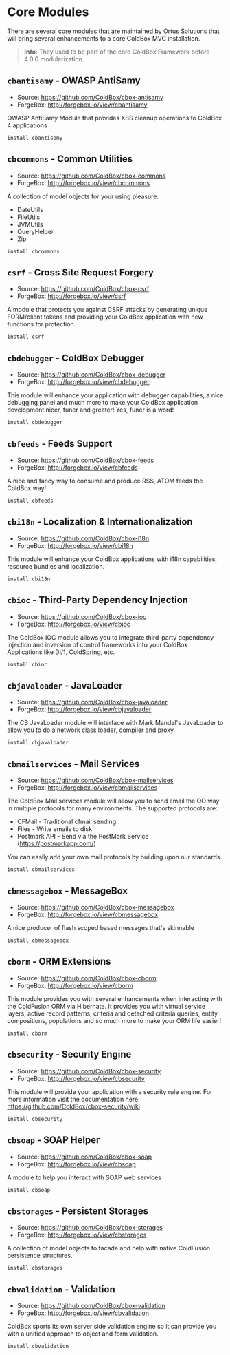 # Core Modules

There are several core modules that are maintained by Ortus Solutions that will bring several enhancements to a core ColdBox MVC installation.  

> **Info**: They used to be part of the core ColdBox Framework before 4.0.0 modularization.

## `cbantisamy` - OWASP AntiSamy
* Source: https://github.com/ColdBox/cbox-antisamy
* ForgeBox: http://forgebox.io/view/cbantisamy

OWASP AntiSamy Module that provides XSS cleanup operations to ColdBox 4 applications

```
install cbantisamy
```

## `cbcommons` - Common Utilities
* Source: https://github.com/ColdBox/cbox-commons
* ForgeBox: http://forgebox.io/view/cbcommons

A collection of model objects for your using pleasure:

* DateUtils
* FileUtils
* JVMUtils
* QueryHelper
* Zip

```
install cbcommons
```

## `csrf` - Cross Site Request Forgery
* Source: https://github.com/ColdBox/cbox-csrf
* ForgeBox: http://forgebox.io/view/csrf

A module that protects you against CSRF attacks by generating unique FORM/client tokens and providing your ColdBox application with new functions for protection.

```
install csrf
```

## `cbdebugger` - ColdBox Debugger
* Source: https://github.com/ColdBox/cbox-debugger
* ForgeBox: http://forgebox.io/view/cbdebugger

This module will enhance your application with debugger capabilities, a nice debugging panel and much more to make your ColdBox application development nicer, funer and greater! Yes, funer is a word!

```
install cbdebugger
```

## `cbfeeds` - Feeds Support
* Source: https://github.com/ColdBox/cbox-feeds
* ForgeBox: http://forgebox.io/view/cbfeeds

A nice and fancy way to consume and produce RSS, ATOM feeds the ColdBox way!

```
install cbfeeds
```

## `cbi18n` - Localization & Internationalization
* Source: https://github.com/ColdBox/cbox-i18n
* ForgeBox: http://forgebox.io/view/cbi18n

This module will enhance your ColdBox applications with i18n capabilities, resource bundles and localization.

```
install cbi18n
```

## `cbioc` - Third-Party Dependency Injection
* Source: https://github.com/ColdBox/cbox-ioc
* ForgeBox: http://forgebox.io/view/cbioc

The ColdBox IOC module allows you to integrate third-party dependency injection and inversion of control frameworks into your ColdBox Applications like Di/1, ColdSpring, etc.


```
install cbioc
```

## `cbjavaloader` - JavaLoader
* Source: https://github.com/ColdBox/cbox-javaloader
* ForgeBox: http://forgebox.io/view/cbjavaloader

The CB JavaLoader module will interface with Mark Mandel's JavaLoader to allow you to do a network class loader, compiler and proxy.

```
install cbjavaloader
```

## `cbmailservices` - Mail Services
* Source: https://github.com/ColdBox/cbox-mailservices
* ForgeBox: http://forgebox.io/view/cbmailservices

The ColdBox Mail services module will allow you to send email the OO way in multiple protocols for many environments. The supported protocols are:

* CFMail - Traditional cfmail sending
* Files - Write emails to disk
* Postmark API - Send via the PostMark Service (https://postmarkapp.com/)

You can easily add your own mail protocols by building upon our standards.



```
install cbmailservices
```

## `cbmessagebox` - MessageBox
* Source: https://github.com/ColdBox/cbox-messagebox
* ForgeBox: http://forgebox.io/view/cbmessagebox

A nice producer of flash scoped based messages that's skinnable

```
install cbmessagebox
```

## `cborm` - ORM Extensions
* Source: https://github.com/ColdBox/cbox-cborm
* ForgeBox: http://forgebox.io/view/cborm

This module provides you with several enhancements when interacting with the ColdFusion ORM via Hibernate. It provides you with virtual service layers, active record patterns, criteria and detached criteria queries, entity compositions, populations and so much more to make your ORM life easier!

```
install cborm
```

## `cbsecurity` - Security Engine
* Source: https://github.com/ColdBox/cbox-security
* ForgeBox: http://forgebox.io/view/cbsecurity

This module will provide your application with a security rule engine. For more information visit the documentation here: https://github.com/ColdBox/cbox-security/wiki

```
install cbsecurity
```

## `cbsoap` - SOAP Helper
* Source: https://github.com/ColdBox/cbox-soap
* ForgeBox: http://forgebox.io/view/cbsoap

A module to help you interact with SOAP web services

```
install cbsoap
```

## `cbstorages` - Persistent Storages
* Source: https://github.com/ColdBox/cbox-storages
* ForgeBox: http://forgebox.io/view/cbstorages

A collection of model objects to facade and help with native ColdFusion persistence structures.

```
install cbstorages
```

## `cbvalidation` - Validation
* Source: https://github.com/ColdBox/cbox-validation
* ForgeBox: http://forgebox.io/view/cbvalidation

ColdBox sports its own server side validation engine so it can provide you with a unified approach to object and form validation.

```
install cbvalidation
```
